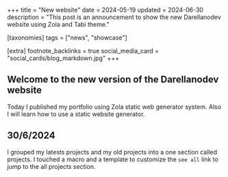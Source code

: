 +++
title = "New website"
date = 2024-05-19
updated = 2024-06-30
description = "This post is an announcement to show the new Darellanodev website using Zola and Tabi theme."

[taxonomies]
tags = ["news", "showcase"]

[extra]
footnote_backlinks = true
social_media_card = "social_cards/blog_markdown.jpg"
+++

## Welcome to the new version of the Darellanodev website

Today I published my portfolio using Zola static web generator system. Also I will learn how to use a static website generator.

## 30/6/2024

I grouped my latests projects and my old projects into a one section called projects. I touched a macro and a template to customize the `see all` link to jump to the all projects section.
